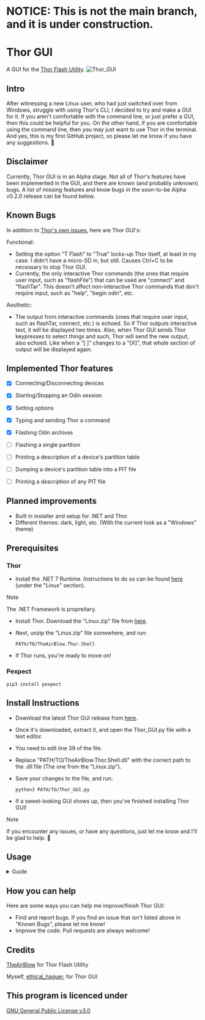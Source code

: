 # NOTICE: This is not the main branch, and it is under construction.

# Thor GUI

A GUI for the [Thor Flash Utility](https://github.com/Samsung-Loki/Thor).
![Thor_GUI](https://github.com/ethical-haquer/Thor_GUI/assets/141518185/4fa0e2e6-da03-49fe-be44-af1bba96344f)

## Intro

After witnessing a new Linux user, who had just switched over from Windows, struggle with using Thor's CLI, I decided to try and make a GUI for it. If you aren't comfortable with the command line, or just prefer a GUI, then this could be helpful for you. On the other hand, if you are comfortable using the command line, then you may just want to use Thor in the terminal. And yes, this is my first GitHub project, so please let me know if you have any suggestions. :slightly_smiling_face:

## Disclaimer

Currently, Thor GUI is in an Alpha stage. Not all of Thor's features have been implemented in the GUI, and there are known (and probably unknown) bugs. A list of missing features and know bugs in the soon-to-be Alpha v0.2.0 release can be found below.

## Known Bugs

In addition to [Thor's own issues](https://github.com/Samsung-Loki/Thor/issues), here are Thor GUI's:

Functional:
+ Setting the option "T Flash" to "True" locks-up Thor itself, at least in my case. I didn't have a micro-SD in, but still. Causes Ctrl+C to be necessary to stop Thor GUI.
+ Currently, the only interactive Thor commands (the ones that require user input, such as "flashFile") that can be used are "connect" and "flashTar". This doesn't affect non-interactive Thor commands that don't require input, such as "help", "begin odin", etc.

Aesthetic:
+ The output from interactive commands (ones that require user input, such as flashTar, connect, etc.) is echoed. So if Thor outputs interactive text, it will be displayed two times. Also, when Thor GUI sends Thor keypresses to select things and such, Thor will send the new output, also echoed. Like when a "[ ]" changes to a "[X]", that whole section of output will be displayed again.

## Implemented Thor features

- [x] Connecting/Disconnecting devices
- [x] Starting/Stopping an Odin session
- [x] Setting options
- [x] Typing and sending Thor a command

- [x] Flashing Odin archives
- [ ] Flashing a single partition
- [ ] Printing a description of a device's partition table
- [ ] Dumping a device's partition table into a PIT file
- [ ] Printing a description of any PIT file

## Planned improvements

+ Built in installer and setup for .NET and Thor.
+ Different themes: dark, light, etc. (With the current look as a "Windows" theme)

## Prerequisites

### Thor

+ Install the .NET 7 Runtime. Instructions to do so can be found [here](https://learn.microsoft.com/en-us/dotnet/core/install/) (under the "Linux" section).
> [!NOTE]
> The .NET Framework is propreitary.
+ Install Thor. Download the "Linux.zip" file from [here](https://github.com/Samsung-Loki/Thor/releases/tag/1.0.4).
+ Next, unzip the "Linux.zip" file somewhere, and run:

  ```
  PATH/TO/TheAirBlow.Thor.Shell
  ```
+ If Thor runs, you're ready to move on!

### Pexpect

```
pip3 install pexpect
```

## Install Instructions

+ Download the latest Thor GUI release from [here](https://github.com/ethical-haquer/Thor_GUI/releases).
+ Once it's downloaded, extract it, and open the Thor_GUI.py file with a text editor.
+ You need to edit line 39 of the file.
+ Replace "PATH/TO/TheAirBlow.Thor.Shell.dll" with the correct path to the .dll file (The one from the "Linux.zip").
+ Save your changes to the file, and run:

  ```
  python3 PATH/TO/Thor_GUI.py
  ```
+ If a sweet-looking GUI shows up, then you've finished installing Thor GUI!

> [!NOTE]
> If you encounter any issues, or have any questions, just let me know and I'll be glad to help. 🙂

## Usage

<details>
  <summary>Guide</summary>
  <br>
  <b>Starting Thor:</b>
  <br>
  To start Thor, click the "Start Thor" button. This is usually the first thing you'd do after running Thor GUI.
  <br>
  <br>
  <b>Connecting to a device:</b> 
  <br>
  To connect to a device, click the "Connect" button. A pop-up window will appear, asking you what device you'd like to connect to. Choose a device, and then click "Select".
  <br>
  <br>
  <b>Running a <a href="https://github.com/Samsung-Loki/Thor#current-list-of-commands">Thor command</a>:</b> 
  <br>
  To send Thor a command, enter it into the Command Entry (upper-right corner of Thor GUI, under the "Start Thor" button) and hit Enter.
  <br>
  <br>
  <b>Starting an Odin protocol</b> 
  <br>
  To start an Odin protocol, click the "Begin Odin Protocol" button.
  <br>
  <br>
  <b>Flashing Odin archives</b> 
  <br>
  To flash Odin archives, first select what files to flash. You may either select the files with a file picker, by clicking one of the file buttons (For example, to select a BL file, click the "BL" button), or type the file path into the corresponding entry. Only files which are selected with the check-boxes will be flashed. To flash the selected files, hit the "Start" button. There are a few requirements that must be met for it to start the flash: At least one file must be selected (with the check-boxes), All selected files must exist, All selected files must be a .tar, .md5, or .zip, and All selected files must be in the same directory. If any of these conditions is not met, Thor GUI will simply let you know, so don't worry.
  
</details>

## How you can help

Here are some ways you can help me improve/finish Thor GUI:
+ Find and report bugs. If you find an issue that isn't listed above in "Known Bugs", please let me know!
+ Improve the code. Pull requests are always welcome!

## Credits

[TheAirBlow](https://github.com/theairblow) for Thor Flash Utility

Myself, [ethical_haquer](https://github.com/ethical-haquer), for Thor GUI

## This program is licenced under

[GNU General Public License v3.0](https://github.com/ethical-haquer/Thor_GUI/blob/main/LICENSE)

